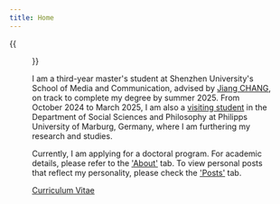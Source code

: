 ```yaml
---
title: Home
---
```


{{<figure src="/images/self.jpg" title="Welcome to my homepage! My name is Zhenting HE." width="360">}}

I am a third-year master's student at Shenzhen University's School of Media and Communication, advised by <a href='https://szu.academia.edu/JiangCHANG/CurriculumVitae' target="_blank"> Jiang CHANG</a >, on track to complete my degree by summer 2025. From October 2024 to March 2025, I am also a <a href='https://www.uni-marburg.de/en/fb03' target="_blank">visiting student</a > in the Department of Social Sciences and Philosophy at Philipps University of Marburg, Germany, where I am furthering my research and studies.

Currently, I am applying for a doctoral program. For academic details, please refer to the <a href='https://www.zhentinghe.com/en/about/' target="_blank">'About'</a > tab. To view personal posts that reflect my personality, please check the <a href='https://www.zhentinghe.com/en/posts/' target="_blank">'Posts'</a > tab.

<a href='/files/简历-何振婷(10.18.24).pdf'  target="_blank"> Curriculum Vitae </a > 